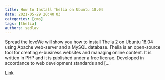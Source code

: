 ```yaml
---
title: How to Install Thelia on Ubuntu 18.04 
date: 2021-05-29 20:40:03
categories: [cms]
tags: [thelia]
authors: sedlav
---
```


Spread the loveWe will show you how to install Thelia 2 on Ubuntu 18.04 using Apache web-server and a MySQL database. Thelia is an open-source tool for creating e-business websites and managing online content. It is written in PHP and it is published under a free license. Developed in accordance to web development standards and \[…\]

[Link](https://linuxhostsupport.com/blog/how-to-install-thelia-on-ubuntu-18-04/)
